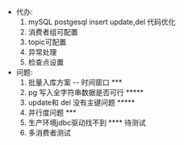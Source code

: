- 代办:
  1. mySQL postgesql insert update,del 代码优化
  2. 消费者组可配置
  3. topic可配置
  4. 异常处理
  5. 检查点设置
- 问题:
  1. 批量入库方案  -- 时间窗口 ***
  2. pg 写入全字符串数据是否可行 *****
  3. update和 del 没有主键问题 *****
  4. 并行度问题 ***
  5. 生产环境jdbc驱动找不到 **** 待测试
  6. 多消费者测试
 
